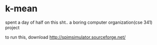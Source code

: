 # k-mean
spent a day of half on this sht..
a boring computer organization(cse 341) project

to run this, download http://spimsimulator.sourceforge.net/


